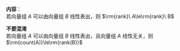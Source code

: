 **内容**：    
若向量组 $A$ 可以由向量组 $B$ 线性表出，则 $\rm{rank}\ A\le\rm{rank}\ B$     
    
**不要混淆**    
若向量组 $A$ 可以由向量组 $B$ 线性表出，且向量组 $A$ 线性无关，则 $\rm{count(A)}\le\rm{rank(B)}$     
